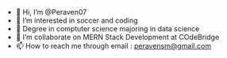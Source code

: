 - 👋 Hi, I’m @Peraven07
- 👀 I’m interested in soccer and coding 
- 🌱 Degree in comptuter science majoring in data science
- 💞️ I’m collaborate on MERN Stack Development at COdeBridge
- 📫 How to reach me through email : peravensm@gmail.com


<!---
Peraven07/Peraven07 is a ✨ special ✨ repository because its `README.md` (this file) appears on your GitHub profile.
You can click the Preview link to take a look at your changes.
--->
